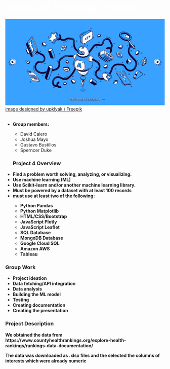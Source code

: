 <html lang="en">
  <body>
  <h1 style="font-stretch: expanded; color:white; font-weight:bold;" class="title">Module 24 Challenge - Project 4</h1>
  <img src="./banner.jpg" alt="lesson banner" tabindex="0" aria-label="lesson banner. Click to Enlarge." data-canonical-src="./banner.jpg" style="max-width: 100%;">
  <a href="http://www.freepik.com">image designed by upklyak / Freepik</a>
  <br>
  <br>
    <ul>
      <li> <strong>Group members:</strong></li>
      <ul>
          <li>David Calero</li>
          <li>Joshua Mayo</li>
          <li>Gustavo Bustillos</li>
          <li>Sperncer Duke</li>
        </ul>
      <h3>Project 4 Overview</h3>
      <li> <strong>Find a problem worth solving, analyzing, or visualizing.</strong></li>
      <li> <strong>Use machine learning (ML)</strong></li>
      <li><strong>Use Scikit-learn and/or another machine learning library.</li>
      <li><strong>Must be powered by a dataset with at least 100 records</li>
      <li><strong>must use at least two of the following:</li>
      <ul>
          <li>Python Pandas</li>
          <li>Python Matplotlib</li>
          <li>HTML/CSS/Bootstrap</li>
          <li>JavaScript Plotly</li>
          <li>JavaScript Leaflet</li>
          <li>SQL Database</li>
          <li>MongoDB Database</li>
          <li>Google Cloud SQL</li>
          <li>Amazon AWS</li>
          <li>Tableau</li>
        </ul>
    </ul>
    <h3>Group Work</h3>
    <ul>
        <li>Project ideation</li>
        <li>Data fetching/API integration</li>
        <li>Data analysis</li>
        <li>Building the ML model</li>
        <li>Testing</li>
        <li>Creating documentation</li>
        <li>Creating the presentation</li>
    </ul>
    <h3>Project Description</h3>
    <p>We obtained the data from https://www.countyhealthrankings.org/explore-health-rankings/rankings-data-documentation/</p>  
    <p>The data was downloaded as .xlsx files and the selected the columns of interests which were already numeric </p>  
  </body>
</html>